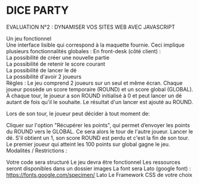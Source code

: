 # DICE PARTY

EVALUATION N°2 : DYNAMISER VOS SITES WEB AVEC JAVASCRIPT

Un jeu fonctionnel <br>
Une interface lisible qui correspond à la maquette fournie. Ceci implique plusieurs fonctionnalités globales : En front-desk (côté client) :<br>
La possibilité de créer une nouvelle partie <br>
La possibilité de retenir le score courant <br>
La possibilité de lancer le dé <br>
La possibilité d'avoir 2 joueurs <br>
Règles : Le jeu comprend 2 joueurs sur un seul et même écran. Chaque joueur possède un score temporaire (ROUND) et un score global (GLOBAL). À chaque tour, le joueur a son ROUND initialisé à 0 et peut lancer un dé autant de fois qu'il le souhaite. Le résultat d'un lancer est ajouté au ROUND. <br>

Lors de son tour, le joueur peut décider à tout moment de:

Cliquer sur l'option "Récupérer les points", qui permet d’envoyer les points du ROUND vers le GLOBAL. Ce sera alors le tour de l'autre joueur.
Lancer le dé. S'il obtient un 1, son score ROUND est perdu et c'est la fin de son tour. Le premier joueur qui atteint les 100 points sur global gagne le jeu.
Modalités / Restrictions :

Votre code sera structuré
Le jeu devra être fonctionnel
Les ressources seront disponibles dans un dossier images
La font sera Lato (google font) : https://fonts.google.com/specimen/ Lato
Le Framework CSS de votre choix

